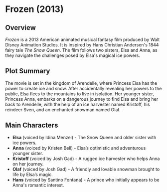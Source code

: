 # Frozen (2013)
## Overview

*Frozen* is a 2013 American animated musical fantasy film produced by Walt Disney Animation Studios. It is inspired by Hans Christian Andersen's 1844 fairy tale *The Snow Queen*. The film follows two sisters, Elsa and Anna, as they navigate the challenges posed by Elsa's magical ice powers.

## Plot Summary

The movie is set in the kingdom of Arendelle, where Princess Elsa has the power to create ice and snow. After accidentally revealing her powers to the public, Elsa flees to the mountains to live in isolation. Her younger sister, Princess Anna, embarks on a dangerous journey to find Elsa and bring her back to Arendelle, with the help of an ice harvester named Kristoff, his reindeer Sven, and an enchanted snowman named Olaf.

## Main Characters

- **Elsa** (voiced by Idina Menzel) - The Snow Queen and older sister with ice powers.
- **Anna** (voiced by Kristen Bell) - Elsa’s optimistic and adventurous younger sister.
- **Kristoff** (voiced by Josh Gad) - A rugged ice harvester who helps Anna on her journey.
- **Olaf** (voiced by Josh Gad) - A friendly and lovable snowman brought to life by Elsa’s magic.
- **Hans** (voiced by Santino Fontana) - A prince who initially appears to be Anna's romantic interest.

